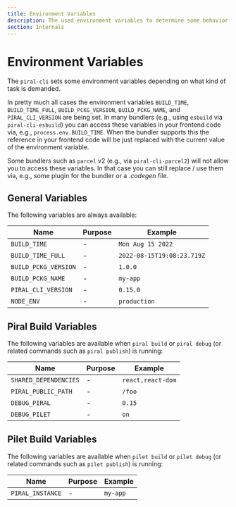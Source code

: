 ```yaml
---
title: Environment Variables
description: The used environment variables to determine some behavior of Piral.
section: Internals
---
```


# Environment Variables

The `piral-cli` sets some environment variables depending on what kind of task is demanded.

In pretty much all cases the environment variables `BUILD_TIME`, `BUILD_TIME_FULL`, `BUILD_PCKG_VERSION`, `BUILD_PCKG_NAME`, and `PIRAL_CLI_VERSION` are being set. In many bundlers (e.g., using `esbuild` via `piral-cli-esbuild`) you can access these variables in your frontend code via, e.g., `process.env.BUILD_TIME`. When the bundler supports this the reference in your frontend code will be just replaced with the current value of the environment variable.

Some bundlers such as `parcel` v2 (e.g., via `piral-cli-parcel2`) will not allow you to access these variables. In that case you can still replace / use them via, e.g., some plugin for the bundler or a *.codegen* file.

## General Variables

The following variables are always available:

| Name | Purpose | Example |
|------|---------|---------|
| `BUILD_TIME` | - | `Mon Aug 15 2022` |
| `BUILD_TIME_FULL` | - | `2022-08-15T19:08:23.719Z` |
| `BUILD_PCKG_VERSION` | - | `1.0.0` |
| `BUILD_PCKG_NAME` | - | `my-app` |
| `PIRAL_CLI_VERSION` | - | `0.15.0` |
| `NODE_ENV` | - | `production` |

## Piral Build Variables

The following variables are available when `piral build` or `piral debug` (or related commands such as `piral publish`) is running:

| Name | Purpose | Example |
|------|---------|---------|
| `SHARED_DEPENDENCIES` | - | `react,react-dom` |
| `PIRAL_PUBLIC_PATH` | - | `/foo` |
| `DEBUG_PIRAL` | - | `0.15` |
| `DEBUG_PILET` | - | `on` |

## Pilet Build Variables

The following variables are available when `pilet build` or `pilet debug` (or related commands such as `pilet publish`) is running:

| Name | Purpose | Example |
|------|---------|---------|
| `PIRAL_INSTANCE` | - | `my-app` |

